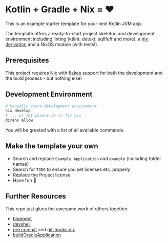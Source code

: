 # Kotlin + Gradle + Nix = ❤️

This is an example starter template for your next Kotlin JVM app.

The template offers a ready-to-start project skeleton and development environment including linting (ktlint, detekt, sqlfluff and more), a [nix derivation](https://nix.dev/manual/nix/2.24/language/derivations) and a NixOS module (with tests!).

## Prerequisites

This project requires [Nix](https://nixos.org/) with [flakes](https://nixos.wiki/wiki/Flakes) support for both the development and the build process - but nothing else!

## Development Environment

```bash
# Manually start development environment ...
nix develop
# ... or let direnv do it for you
direnv allow
```

You will be greeted with a list of all available commands.

## Make the template your own

- Search and replace `Example Application` and `example` (including folder names)
- Search for `TODO` to ensure you set licenses etc. properly
- Replace the Project license
- Have fun 🚀

## Further Resources

This repo just glues the awesome work of others together.

- [blueprint](https://github.com/numtide/blueprint)
- [devshell](https://github.com/numtide/devshell)
- [pre commit](https://pre-commit.com/) and [git-hooks.nix](github.com/cachix/git-hooks.nix)
- [buildGradleApplication](https://github.com/raphiz/buildGradleApplication)
